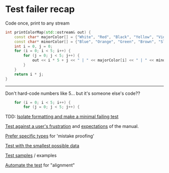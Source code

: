 # Test failer recap

Code once, print to any stream

```cpp
int printColorMap(std::ostream& out) {
    const char* majorColor[] = {"White", "Red", "Black", "Yellow", "Violet"};
    const char* minorColor[] = {"Blue", "Orange", "Green", "Brown", "Slate"};
    int i = 0, j = 0;
    for (i = 0; i < 5; i++) {
        for (j = 0; j < 5; j++) {
            out << i * 5 + j << " | " << majorColor[i] << " | " << minorColor[i] << "\n";
        }
    }
    return i * j;
}
```

---

Don't hard-code numbers like 5... but it's someone else's code??

```cpp
    for (i = 0; i < 5; i++) {
        for (j = 0; j < 5; j++) {
```

TDD: [Isolate formatting and make a minimal failing test](https://github.com/code-craft-us-1/test-failer-in-cpp-Sriranganatha1979/blob/6615ae6332958f2092ba0e325ac63aefb98a1d69/misaligned.cpp)

[Test against a user's frustration](https://github.com/code-craft-us-1/test-failer-in-cpp-srivathsa-sarvothama/blob/58f95872c35183e18fcbbee37ac27a7c8530d8bf/misaligned/ColorPairTests.cpp) and [expectations](https://github.com/code-craft-us-1/test-failer-in-cpp-jayydev/blob/be18ec76f1028cf7794eaf80594912699fcfdab2/misaligned.cpp) of the manual. 

[Prefer specific types](https://github.com/code-craft-us-1/test-failer-in-cpp-srivathsa-sarvothama/blob/58f95872c35183e18fcbbee37ac27a7c8530d8bf/tshirts/TShirtSize.cpp) for 'mistake proofing'

[Test with the smallest possible data](https://github.com/code-craft-us-1/test-failer-in-cpp-jayydev/blob/4a7e84398cff86862f3231b7ff42ac4281358704/misaligned.cpp)

[Test samples](https://github.com/code-craft-us-1/test-failer-in-cpp-Karan-Dutt/blob/4948075e6bebca4c22c443f8b1b11122d069e92e/TestFailer/UnitTests/src/testColorCombinations.cpp) / examples

[Automate the test](https://github.com/code-craft-us-1/test-failer-in-cpp-ashankkumarsingh/blob/51ec2cf4978a5042a4b725df44a644b7e42da1c9/misaligned.cpp#L104) for "alignment"
